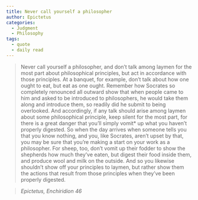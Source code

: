 ```yaml
---
title: Never call yourself a philosopher
author: Epictetus
categories:
  - Judgment
  - Philosophy
tags:
  - quote
  - daily read
---
```


> Never call yourself a philosopher, and don’t talk among laymen for the most part about philosophical principles, but act in accordance with those principles. At a banquet, for example, don’t talk about how one ought to eat, but eat as one ought. Remember how Socrates so completely renounced all outward show that when people came to him and asked to be introduced to philosophers, he would take them along and introduce them, so readily did he submit to being overlooked. And accordingly, if any talk should arise among laymen about some philosophical principle, keep silent for the most part, for there is a great danger that you’ll simply vomit* up what you haven’t properly digested. So when the day arrives when someone tells you that you know nothing, and you, like Socrates, aren’t upset by that, you may be sure that you’re making a start on your work as a philosopher. For sheep, too, don’t vomit up their fodder to show the shepherds how much they’ve eaten, but digest their food inside them, and produce wool and milk on the outside. And so you likewise shouldn’t show off your principles to laymen, but rather show them the actions that result from those principles when they’ve been properly digested.

> <cite>Epictetus, Enchiridion 46</cite>